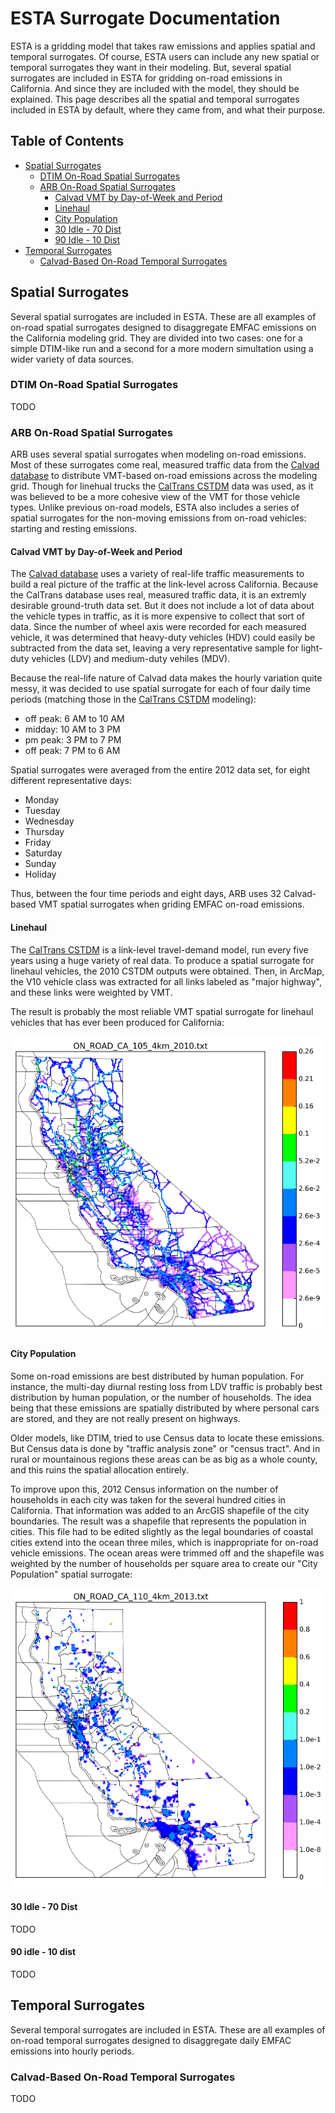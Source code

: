 # ESTA Surrogate Documentation

ESTA is a gridding model that takes raw emissions and applies spatial and temporal surrogates. Of course, ESTA users can include any new spatial or temporal surrogates they want in their modeling. But, several spatial surrogates are included in ESTA for gridding on-road emissions in California. And since they are included with the model, they should be explained. This page describes all the spatial and temporal surrogates included in ESTA by default, where they came from, and what their purpose.


## Table of Contents

* [Spatial Surrogates](#spatial-surrogates)
  - [DTIM On-Road Spatial Surrogates](#dtim-on-road-spatial-surrogates)
  - [ARB On-Road Spatial Surrogates](#arb-on-road-spatial-surrogates)
    + [Calvad VMT by Day-of-Week and Period](#calvad-vmt-by-day-of-week-and-period)
    + [Linehaul](#linehaul)
    + [City Population](#city-population)
    + [30 Idle - 70 Dist](#30-idle---70-dist)
    + [90 Idle - 10 Dist](#90-idle---10-dist)
* [Temporal Surrogates](#temporal-surrogates)
  - [Calvad-Based On-Road Temporal Surrogates](#calvad-based-on-road-temporal-surrogates)


## Spatial Surrogates

Several spatial surrogates are included in ESTA. These are all examples of on-road spatial surrogates designed to disaggregate EMFAC emissions on the California modeling grid. They are divided into two cases: one for a simple DTIM-like run and a second for a more modern simultation using a wider variety of data sources.


### DTIM On-Road Spatial Surrogates

TODO


### ARB On-Road Spatial Surrogates

ARB uses several spatial surrogates when modeling on-road emissions. Most of these surrogates come real, measured traffic data from the [Calvad database](http://www.its.uci.edu/research) to distribute VMT-based on-road emissions across the modeling grid. Though for linehual trucks the [CalTrans CSTDM](http://www.dot.ca.gov/hq/tpp/offices/omsp/statewide_modeling/cstdm.html) data was used, as it was believed to be a more cohesive view of the VMT for those vehicle types.  Unlike previous on-road models, ESTA also includes a series of spatial surrogates for the non-moving emissions from on-road vehicles: starting and resting emissions.

#### Calvad VMT by Day-of-Week and Period 

The [Calvad database](http://www.its.uci.edu/research) uses a variety of real-life traffic measurements to build a real picture of the traffic at the link-level across California.  Because the CalTrans database uses real, measured traffic data, it is an extremly desirable ground-truth data set.  But it does not include a lot of data about the vehicle types in traffic, as it is more expensive to collect that sort of data.  Since the number of wheel axis were recorded for each measured vehicle, it was determined that heavy-duty vehicles (HDV) could easily be subtracted from the data set, leaving a very representative sample for light-duty vehicles (LDV) and medium-duty vehiles (MDV).

Because the real-life nature of Calvad data makes the hourly variation quite messy, it was decided to use spatial surrogate for each of four daily time periods (matching those in the [CalTrans CSTDM](http://www.dot.ca.gov/hq/tpp/offices/omsp/statewide_modeling/cstdm.html) modeling):

* off peak: 6 AM to 10 AM
* midday:   10 AM to 3 PM
* pm peak:  3 PM to 7 PM
* off peak: 7 PM to 6 AM

Spatial surrogates were averaged from the entire 2012 data set, for eight different representative days:

* Monday
* Tuesday
* Wednesday
* Thursday
* Friday
* Saturday
* Sunday
* Holiday

Thus, between the four time periods and eight days, ARB uses 32 Calvad-based VMT spatial surrogates when griding EMFAC on-road emissions.

#### Linehaul

The [CalTrans CSTDM](http://www.dot.ca.gov/hq/tpp/offices/omsp/statewide_modeling/cstdm.html) is a link-level travel-demand model, run every five years using a huge variety of real data.  To produce a spatial surrogate for linehaul vehicles, the 2010 CSTDM outputs were obtained. Then, in ArcMap, the V10 vehicle class was extracted for all links labeled as "major highway", and these links were weighted by VMT.  

The result is probably the most reliable VMT spatial surrogate for linehaul vehicles that has ever been produced for California:

![ARB Linehaul Surrogate](resources/ON_ROAD_CA_100_4km_2010.png)

#### City Population

Some on-road emissions are best distributed by human population. For instance, the multi-day diurnal resting loss from LDV traffic is probably best distribution by human population, or the number of households. The idea being that these emissions are spatially distributed by where personal cars are stored, and they are not really present on highways.

Older models, like DTIM, tried to use Census data to locate these emissions. But Census data is done by "traffic analysis zone" or "census tract". And in rural or mountainous regions these areas can be as big as a whole county, and this ruins the spatial allocation entirely.

To improve upon this, 2012 Census information on the number of households in each city was taken for the several hundred cities in California. That information was added to an ArcGIS shapefile of the city boundaries. The result was a shapefile that represents the population in cities. This file had to be edited slightly as the legal boundaries of coastal cities extend into the ocean three miles, which is inappropriate for on-road vehicle emissions. The ocean areas were trimmed off and the shapefile was weighted by the number of households per square area to create our "City Population" spatial surrogate:

![ARB City Population Surrogate](resources/ON_ROAD_CA_110_4km_2013.png)

#### 30 Idle - 70 Dist

TODO

#### 90 idle - 10 dist

TODO


## Temporal Surrogates

Several temporal surrogates are included in ESTA. These are all examples of on-road temporal surrogates designed to disaggregate daily EMFAC emissions into hourly periods.


### Calvad-Based On-Road Temporal Surrogates

TODO
